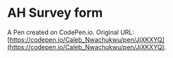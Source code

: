 # AH Survey form

A Pen created on CodePen.io. Original URL: [https://codepen.io/Caleb_Nwachukwu/pen/JjXKXYQ](https://codepen.io/Caleb_Nwachukwu/pen/JjXKXYQ).


